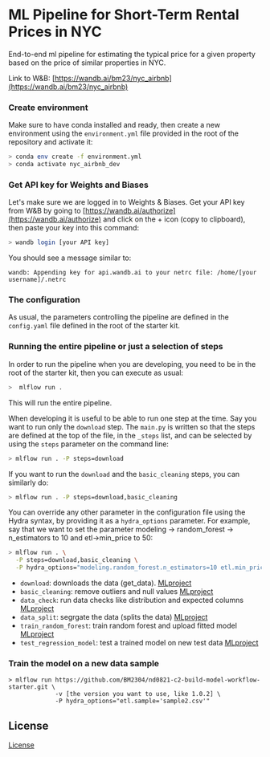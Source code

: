 # ML Pipeline for Short-Term Rental Prices in NYC
End-to-end ml pipeline for estimating the typical price for a given property based 
on the price of similar properties in NYC. 

Link to W&B: [https://wandb.ai/bm23/nyc_airbnb](https://wandb.ai/bm23/nyc_airbnb)
### Create environment
Make sure to have conda installed and ready, then create a new environment using the ``environment.yml``
file provided in the root of the repository and activate it:

```bash
> conda env create -f environment.yml
> conda activate nyc_airbnb_dev
```
### Get API key for Weights and Biases
Let's make sure we are logged in to Weights & Biases. Get your API key from W&B by going to 
[https://wandb.ai/authorize](https://wandb.ai/authorize) and click on the + icon (copy to clipboard), 
then paste your key into this command:

```bash
> wandb login [your API key]
```

You should see a message similar to:
```
wandb: Appending key for api.wandb.ai to your netrc file: /home/[your username]/.netrc
```
### The configuration
As usual, the parameters controlling the pipeline are defined in the ``config.yaml`` file defined in
the root of the starter kit.


### Running the entire pipeline or just a selection of steps
In order to run the pipeline when you are developing, you need to be in the root of the starter kit, 
then you can execute as usual:

```bash
>  mlflow run .
```
This will run the entire pipeline.

When developing it is useful to be able to run one step at the time. Say you want to run only
the ``download`` step. The `main.py` is written so that the steps are defined at the top of the file, in the 
``_steps`` list, and can be selected by using the `steps` parameter on the command line:

```bash
> mlflow run . -P steps=download
```
If you want to run the ``download`` and the ``basic_cleaning`` steps, you can similarly do:
```bash
> mlflow run . -P steps=download,basic_cleaning
```
You can override any other parameter in the configuration file using the Hydra syntax, by
providing it as a ``hydra_options`` parameter. For example, say that we want to set the parameter
modeling -> random_forest -> n_estimators to 10 and etl->min_price to 50:

```bash
> mlflow run . \
  -P steps=download,basic_cleaning \
  -P hydra_options="modeling.random_forest.n_estimators=10 etl.min_price=50"
```


- `download`: downloads the data (get_data). [MLproject](https://github.com/BM2304/nd0821-c2-build-model-workflow-starter/blob/master/components/get_data/MLproject)
- `basic_cleaning`: remove outliers and null values [MLproject](https://github.com/BM2304/nd0821-c2-build-model-workflow-starter/blob/master/src/basic_cleaning/MLproject)
- `data_check`: run data checks like distribution and expected columns [MLproject](https://github.com/BM2304/nd0821-c2-build-model-workflow-starter/blob/master/src/data_check/MLproject)
- `data_split`: segrgate the data (splits the data) [MLproject](https://github.com/BM2304/nd0821-c2-build-model-workflow-starter/blob/master/components/train_val_test_split/MLproject)
- `train_random_forest`: train random forest and upload fitted model [MLproject](https://github.com/BM2304/nd0821-c2-build-model-workflow-starter/blob/master/src/train_random_forest/MLproject)
- `test_regression_model`: test a trained model on new test data [MLproject](https://github.com/BM2304/nd0821-c2-build-model-workflow-starter/blob/master/components/test_regression_model/MLproject)

### Train the model on a new data sample

```
> mlflow run https://github.com/BM2304/nd0821-c2-build-model-workflow-starter.git \
             -v [the version you want to use, like 1.0.2] \
             -P hydra_options="etl.sample='sample2.csv'"
```

## License

[License](LICENSE.txt)
